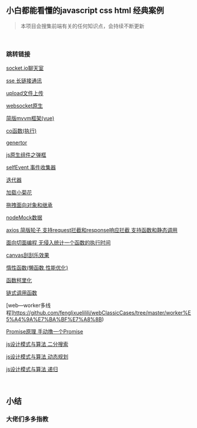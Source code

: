 ## 小白都能看懂的javascript css html 经典案例

> 本项目会搜集前端有关的任何知识点，会持续不断更新

&emsp;

### 跳转链接



[socket.io聊天室](https://github.com/fenglixuelilili/webClassicCases/tree/master/socket.io%E8%81%8A%E5%A4%A9%E5%AE%A4)


[sse 长链接通讯](https://github.com/fenglixuelilili/webClassicCases/tree/master/sse%20%E9%95%BF%E9%93%BE%E6%8E%A5%E9%80%9A%E8%AE%AF)


[upload文件上传](https://github.com/fenglixuelilili/upload.js)


[websocket原生](https://github.com/fenglixuelilili/webClassicCases/tree/master/websocket%E5%8E%9F%E7%94%9F)


[简版mvvm框架(vue)](https://github.com/fenglixuelilili/webClassicCases/tree/master/%E7%AE%80%E7%89%88mvvm%E6%A1%86%E6%9E%B6(vue))


[co函数(执行)](https://github.com/fenglixuelilili/webClassicCases/blob/master/co%E5%87%BD%E6%95%B0(%E6%89%A7%E8%A1%8C).html)


[genertor](https://github.com/fenglixuelilili/webClassicCases/blob/master/genertor.html)


[js原生组件之弹框](https://github.com/fenglixuelilili/webClassicCases/blob/master/js%E5%8E%9F%E7%94%9F%E7%BB%84%E4%BB%B6%E4%B9%8B%E5%BC%B9%E6%A1%86.html)


[selfEvent 事件收集器](https://github.com/fenglixuelilili/webClassicCases/blob/master/selfEvent.js)


[迭代器](https://github.com/fenglixuelilili/webClassicCases/blob/master/%E8%BF%AD%E4%BB%A3%E5%99%A8.html)


[加载小菊花](https://github.com/fenglixuelilili/webClassicCases/blob/master/%E5%8A%A0%E8%BD%BD%E5%B0%8F%E8%8F%8A%E8%8A%B1.html)


[拖拽面向对象和继承](https://github.com/fenglixuelilili/webClassicCases/blob/master/%E6%8B%96%E6%8B%BD%E9%9D%A2%E5%90%91%E5%AF%B9%E8%B1%A1%E5%92%8C%E7%BB%A7%E6%89%BF.html)


[nodeMock数据](https://github.com/fenglixuelilili/-/blob/master/nodeMock%E6%95%B0%E6%8D%AE.js)

[axios 简版轮子 支持request拦截和response响应拦截 支持函数和静态调用](https://github.com/fenglixuelilili/webClassicCases/tree/master/axios(%E6%94%AF%E6%8C%81request%E6%8B%A6%E6%88%AA%E5%92%8Cresponse%E5%93%8D%E5%BA%94%E6%8B%A6%E6%88%AA%20%E6%94%AF%E6%8C%81%E5%87%BD%E6%95%B0%E5%92%8C%E9%9D%99%E6%80%81%E8%B0%83%E7%94%A8))

[面向切面编程 无侵入统计一个函数的执行时间](https://github.com/fenglixuelilili/webClassicCases/tree/master/js%E9%9D%A2%E5%90%91%E5%88%87%E9%9D%A2%E7%BC%96%E7%A8%8B%E6%A1%88%E4%BE%8B)

[canvas刮刮乐效果](https://github.com/fenglixuelilili/webClassicCases/tree/master/canvas/%E5%88%AE%E5%88%AE%E4%B9%90)

[惰性函数(懒函数,性能优化)](https://github.com/fenglixuelilili/webClassicCases/tree/master/JS%E9%AB%98%E9%98%B6)

[函数柯里化](https://github.com/fenglixuelilili/webClassicCases/tree/master/JS%E9%AB%98%E9%98%B6)

[链式调用函数](https://github.com/fenglixuelilili/webClassicCases/tree/master/JS%E9%AB%98%E9%98%B6)

[web—worker多线程]https://github.com/fenglixuelilili/webClassicCases/tree/master/worker%E5%A4%9A%E7%BA%BF%E7%A8%8B)

[Promise原理 手动撸一个Promise](https://github.com/fenglixuelilili/webClassicCases/blob/master/Promise/Promise%E5%8E%9F%E7%90%86.js)

[js设计模式与算法 二分搜索](https://github.com/fenglixuelilili/webClassicCases/blob/master/js%E8%AE%BE%E8%AE%A1%E6%A8%A1%E5%BC%8F%E4%B8%8E%E7%AE%97%E6%B3%95/%E4%BA%8C%E5%88%86%E6%90%9C%E7%B4%A2.js)


[js设计模式与算法 动态规划](https://github.com/fenglixuelilili/webClassicCases/blob/master/js%E8%AE%BE%E8%AE%A1%E6%A8%A1%E5%BC%8F%E4%B8%8E%E7%AE%97%E6%B3%95/%E5%8A%A8%E6%80%81%E8%A7%84%E5%88%92.js)

[js设计模式与算法 递归](https://github.com/fenglixuelilili/webClassicCases/blob/master/js%E8%AE%BE%E8%AE%A1%E6%A8%A1%E5%BC%8F%E4%B8%8E%E7%AE%97%E6%B3%95/%E9%80%92%E5%BD%92%E4%BC%98%E5%8C%96(%E5%8A%A0%E7%BC%93%E5%AD%98).js)

&emsp;

## 小结
### 大佬们多多指教
    